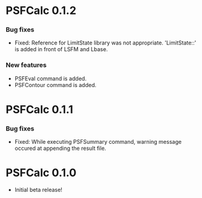 PSFCalc 0.1.2
========================================================

### Bug fixes
* Fixed: Reference for LimitState library was not appropriate. 'LimitState::' is added in front of LSFM and Lbase.

### New features
* PSFEval command is added.
* PSFContour command is added.

PSFCalc 0.1.1
========================================================

### Bug fixes
* Fixed: While executing PSFSummary command, warning message occured at appending the result file.

PSFCalc 0.1.0
========================================================
* Initial beta release!
